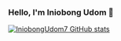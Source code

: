 ### Hello, I'm Iniobong Udom 👋

<!--
**IniobongUdom7/IniobongUdom7** is a ✨ _special_ ✨ repository because its `README.md` (this file) appears on your GitHub profile.

Here are some ideas to get you started:

- 🔭 I’m currently working on ...
- 🌱 I’m currently learning ...
- 👯 I’m looking to collaborate on ...
- 🤔 I’m looking for help with ...
- 💬 Ask me about ...
- 📫 How to reach me: ...
- 😄 Pronouns: ...
- ⚡ Fun fact: ...
-->


[![IniobongUdom7 GitHub stats](https://github-readme-stats.vercel.app/api?username=IniobongUdom7&theme=dark&show_icons=true)](https://github.com/IniobongUdom7/github-readme-stats)
